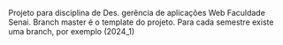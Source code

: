 Projeto para disciplina de Des. gerência de aplicações Web Faculdade Senai.
Branch master é o template do projeto.
Para cada semestre existe uma branch, por exemplo (2024_1)
